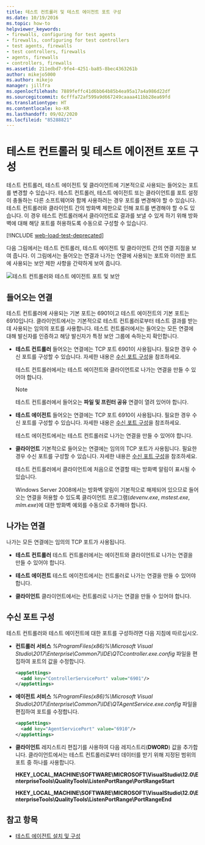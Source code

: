 ```yaml
---
title: 테스트 컨트롤러 및 테스트 에이전트 포트 구성
ms.date: 10/19/2016
ms.topic: how-to
helpviewer_keywords:
- firewalls, configuring for test agents
- firewalls, configuring for test controllers
- test agents, firewalls
- test controllers, firewalls
- agents, firewalls
- controllers, firewalls
ms.assetid: 211edbd7-9fe4-4251-ba85-8bec4363261b
author: mikejo5000
ms.author: mikejo
manager: jillfra
ms.openlocfilehash: 7889feffc41d6bb64b85b4ea95a17a4a986d22df
ms.sourcegitcommit: 6cfffa72af599a9d667249caaaa411bb28ea69fd
ms.translationtype: HT
ms.contentlocale: ko-KR
ms.lasthandoff: 09/02/2020
ms.locfileid: "85288821"
---
```

# <a name="configure-ports-for-test-controllers-and-test-agents"></a>테스트 컨트롤러 및 테스트 에이전트 포트 구성

테스트 컨트롤러, 테스트 에이전트 및 클라이언트에 기본적으로 사용되는 들어오는 포트를 변경할 수 있습니다. 테스트 컨트롤러, 테스트 에이전트 또는 클라이언트를 포트 설정이 충돌하는 다른 소프트웨어와 함께 사용하려는 경우 포트를 변경해야 할 수 있습니다. 테스트 컨트롤러와 클라이언트 간의 방화벽 제한으로 인해 포트를 변경해야 할 수도 있습니다. 이 경우 테스트 컨트롤러에서 클라이언트로 결과를 보낼 수 있게 하기 위해 방화벽에 대해 해당 포트를 허용하도록 수동으로 구성할 수 있습니다.

[!INCLUDE [web-load-test-deprecated](includes/web-load-test-deprecated.md)]

다음 그림에서는 테스트 컨트롤러, 테스트 에이전트 및 클라이언트 간의 연결 지점을 보여 줍니다. 이 그림에서는 들어오는 연결과 나가는 연결에 사용되는 포트와 이러한 포트에 사용되는 보안 제한 사항을 간략하게 보여 줍니다.

![테스트 컨트롤러와 테스트 에이전트 포트 및 보안](../test/media/test-controller-agent-firewall.png)

## <a name="incoming-connections"></a>들어오는 연결

테스트 컨트롤러에 사용되는 기본 포트는 6901이고 테스트 에이전트의 기본 포트는 6910입니다. 클라이언트에서는 기본적으로 테스트 컨트롤러로부터 테스트 결과를 받는 데 사용되는 임의의 포트를 사용합니다. 테스트 컨트롤러에서는 들어오는 모든 연결에 대해 발신자를 인증하고 해당 발신자가 특정 보안 그룹에 속하는지 확인합니다.

- **테스트 컨트롤러** 들어오는 연결에는 TCP 포트 6901이 사용됩니다. 필요한 경우 수신 포트를 구성할 수 있습니다. 자세한 내용은 [수신 포트 구성](#configure-the-incoming-ports)을 참조하세요.

    테스트 컨트롤러에서는 테스트 에이전트와 클라이언트로 나가는 연결을 만들 수 있어야 합니다.

    > [!NOTE]
    > 테스트 컨트롤러에서 들어오는 **파일 및 프린터 공유** 연결이 열려 있어야 합니다.

- **테스트 에이전트** 들어오는 연결에는 TCP 포트 6910이 사용됩니다. 필요한 경우 수신 포트를 구성할 수 있습니다. 자세한 내용은 [수신 포트 구성](#configure-the-incoming-ports)을 참조하세요.

   테스트 에이전트에서는 테스트 컨트롤러로 나가는 연결을 만들 수 있어야 합니다.

- **클라이언트** 기본적으로 들어오는 연결에는 임의의 TCP 포트가 사용됩니다. 필요한 경우 수신 포트를 구성할 수 있습니다. 자세한 내용은 [수신 포트 구성](#configure-the-incoming-ports)을 참조하세요.

   테스트 컨트롤러에서 클라이언트에 처음으로 연결할 때는 방화벽 알림이 표시될 수 있습니다.

   Windows Server 2008에서는 방화벽 알림이 기본적으로 해제되어 있으므로 들어오는 연결을 허용할 수 있도록 클라이언트 프로그램(*devenv.exe*, *mstest.exe*, *mlm.exe*)에 대한 방화벽 예외를 수동으로 추가해야 합니다.

## <a name="outgoing-connections"></a>나가는 연결

나가는 모든 연결에는 임의의 TCP 포트가 사용됩니다.

- **테스트 컨트롤러** 테스트 컨트롤러에서는 에이전트와 클라이언트로 나가는 연결을 만들 수 있어야 합니다.

- **테스트 에이전트** 테스트 에이전트에서는 컨트롤러로 나가는 연결을 만들 수 있어야 합니다.

- **클라이언트** 클라이언트에서는 컨트롤러로 나가는 연결을 만들 수 있어야 합니다.

## <a name="configure-the-incoming-ports"></a>수신 포트 구성

테스트 컨트롤러와 테스트 에이전트에 대한 포트를 구성하려면 다음 지침에 따르십시오.

- **컨트롤러 서비스** *%ProgramFiles(x86)%\Microsoft Visual Studio\2017\Enterprise\Common7\IDE\QTCcontroller.exe.config* 파일을 편집하여 포트의 값을 수정합니다.

    ```xml
    <appSettings>
      <add key="ControllerServicePort" value="6901"/>
    </appSettings>
    ```

- **에이전트 서비스** *%ProgramFiles(x86)%\Microsoft Visual Studio\2017\Enterprise\Common7\IDE\QTAgentService.exe.config* 파일을 편집하여 포트를 수정합니다.

    ```xml
    <appSettings>
      <add key="AgentServicePort" value="6910"/>
    </appSettings>
    ```

- **클라이언트** 레지스트리 편집기를 사용하여 다음 레지스트리(**DWORD**) 값을 추가합니다. 클라이언트에서는 테스트 컨트롤러로부터 데이터를 받기 위해 지정된 범위의 포트 중 하나를 사용합니다.

     **HKEY_LOCAL_MACHINE\SOFTWARE\MICROSOFT\VisualStudio\12.0\EnterpriseTools\QualityTools\ListenPortRange\PortRangeStart**

     **HKEY_LOCAL_MACHINE\SOFTWARE\MICROSOFT\VisualStudio\12.0\EnterpriseTools\QualityTools\ListenPortRange\PortRangeEnd**

## <a name="see-also"></a>참고 항목

- [테스트 에이전트 설치 및 구성](../test/lab-management/install-configure-test-agents.md)
